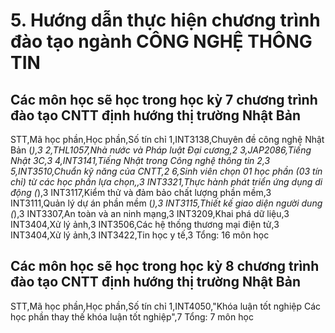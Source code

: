# 5. Hướng dẫn thực hiện chương trình đào tạo ngành CÔNG NGHỆ THÔNG TIN
## Các môn học sẽ học trong học kỳ 7 chương trình đào tạo CNTT định hướng thị trường Nhật Bản
STT,Mã học phần,Học phần,Số tín chỉ
1,INT3138,Chuyên đề công nghệ Nhật Bản (*),3
2,THL1057,Nhà nước và Pháp luật Đại cương,2
3,JAP2086,Tiếng Nhật 3C,3
4,INT3141,Tiếng Nhật trong Công nghệ thông tin 2,3
5,INT3510,Chuẩn kỹ năng của CNTT,2
6,Sinh viên chọn 01 học phần (03 tín chỉ) từ các học phần lựa chọn,,3
INT3321,Thực hành phát triển ứng dụng di động (*),3
INT3117,Kiểm thử và đảm bảo chất lượng phần mềm,3
INT3111,Quản lý dự án phần mềm (*),3
INT3115,Thiết kế giao diện người dung (*),3
INT3307,An toàn và an ninh mạng,3
INT3209,Khai phá dữ liệu,3
INT3404,Xử lý ảnh,3
INT3506,Các hệ thống thương mại điện tử,3
INT3404,Xử lý ảnh,3
INT3422,Tin học y tế,3
Tổng: 16 môn học
## Các môn học sẽ học trong học kỳ 8 chương trình đào tạo CNTT định hướng thị trường Nhật Bản
STT,Mã học phần,Học phần,Số tín chỉ
1,INT4050,"Khóa luận tốt nghiệp
Các học phần thay thế khóa luận tốt nghiệp",7
Tổng: 7 môn học
